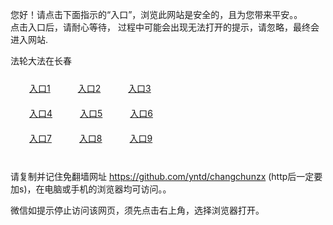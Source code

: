 您好！请点击下面指示的“入口”，浏览此网站是安全的，且为您带来平安。。 <br/>
点击入口后，请耐心等待， 过程中可能会出现无法打开的提示，请忽略，最终会进入网站. </br>

法轮大法在长春<br/>
<div style="padding:10px"><a style="margin:20px" target="_blank" href="https://d194uuudtjzxr0.cloudfront.net/2Qpsp?xjxtxyvw" id="ccLink1" rel="nofollow">入口1</a> <a target="_blank" style="margin:20px" href="https://d3o5avua3mrwpd.cloudfront.net/2Qpsp?knjdl" id="ccLink2" rel="nofollow">入口2</a> <a style="margin:20px" target="_blank" href="https://dkpy60sm0qxwq.cloudfront.net/2Qpsp?qpwkbldn" id="ccLink3" rel="nofollow">入口3</a></div>

<div style="padding:10px" ><a style="margin:20px" target="_blank" href="https://d194uuudtjzxr0.cloudfront.net/2Qpsp?xjxtxyvw" id="ccLink4" rel="nofollow">入口4</a> <a style="margin:20px" href="https://d3o5avua3mrwpd.cloudfront.net/2Qpsp?knjdl" target="_blank" id="ccLink5" rel="nofollow">入口5</a> <a style="margin:20px" href="https://dkpy60sm0qxwq.cloudfront.net/2Qpsp?qpwkbldn" target="_blank" id="ccLink6" rel="nofollow">入口6</a></div>

<div style="padding:10px"><a style="margin:20px" target="_blank" href="https://d194uuudtjzxr0.cloudfront.net/2Qpsp?xjxtxyvw" id="ccLink7" rel="nofollow">入口7</a> <a style="margin:20px" href="https://d3o5avua3mrwpd.cloudfront.net/2Qpsp?knjdl" target="_blank" id="ccLink8" rel="nofollow">入口8</a> <a style="margin:20px" target="_blank" href="https://dkpy60sm0qxwq.cloudfront.net/2Qpsp?qpwkbldn" id="ccLink9" rel="nofollow">入口9</a></div>

<br/>



请复制并记住免翻墙网址 https://github.com/yntd/changchunzx (http后一定要加s)，在电脑或手机的浏览器均可访问。。<br/>

微信如提示停止访问该网页，须先点击右上角，选择浏览器打开。
